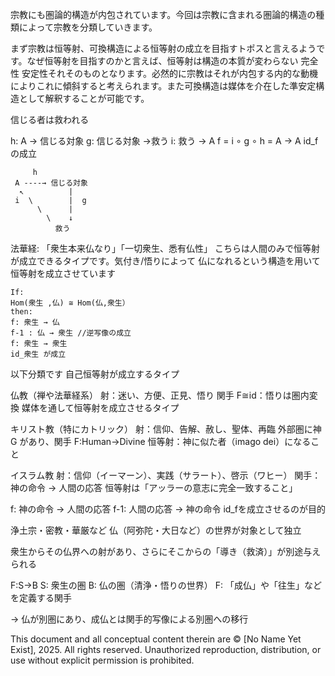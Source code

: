 宗教にも圏論的構造が内包されています。今回は宗教に含まれる圏論的構造の種類によって宗教を分類していきます。

まず宗教は恒等射、可換構造による恒等射の成立を目指すトポスと言えるようです。なぜ恒等射を目指すのかと言えば、恒等射は構造の本質が変わらない 完全性 安定性それそのものとなります。必然的に宗教はそれが内包する内的な動機によりこれに傾斜すると考えられます。また可換構造は媒体を介在した準安定構造として解釈することが可能です。

信じる者は救われる

h: A → 信じる対象
g: 信じる対象 →救う
i: 救う → A
f = i ∘ g ∘ h = A → A
id_fの成立

         h
     A ----→ 信じる対象
      ↖          |
     i  \        |  g
          \      |  
            \    ↓
              救う


法華経: 「衆生本来仏なり」「一切衆生、悉有仏性」
こちらは人間のみで恒等射が成立できるタイプです。気付き/悟りによって
仏になれるという構造を用いて恒等射を成立させています

```
If:
Hom(衆生 ,仏) ≅ Hom(仏,衆生）
then:
f: 衆生 → 仏
f-1 : 仏 → 衆生 //逆写像の成立
f: 衆生 → 衆生
id_衆生 が成立
```

以下分類です
自己恒等射が成立するタイプ

仏教（禅や法華経系）
射：迷い、方便、正見、悟り
関手 F≅id：悟りは圏内変換
媒体を通して恒等射を成立させるタイプ


キリスト教（特にカトリック）
射：信仰、告解、赦し、聖体、再臨
外部圏に神 G があり、関手 F:Human→Divine
恒等射：神に似た者（imago dei）になること

イスラム教
射：信仰（イーマーン）、実践（サラート）、啓示（ワヒー）
関手：神の命令 → 人間の応答
恒等射は「アッラーの意志に完全一致すること」

f: 神の命令 → 人間の応答
f-1: 人間の応答 → 神の命令
id_fを成立させるのが目的


浄土宗・密教・華厳など
仏（阿弥陀・大日など）の世界が対象として独立

衆生からその仏界への射があり、さらにそこからの「導き（救済）」が別途与えられる

F:S→B
S: 衆生の圏
B: 仏の圏（清浄・悟りの世界）
F: 「成仏」や「往生」などを定義する関手

→ 仏が別圏にあり、成仏とは関手的写像による別圏への移行


This document and all conceptual content therein are © [No Name Yet Exist], 2025. All rights reserved. Unauthorized reproduction, distribution, or use without explicit permission is prohibited.